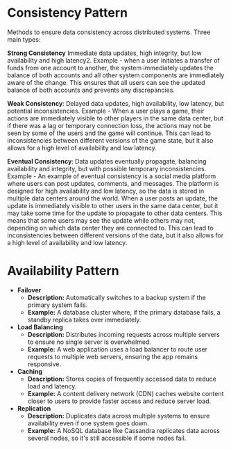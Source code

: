 
# Consistency Pattern

Methods to ensure data consistency across distributed systems. Three main types:

**Strong Consistency**
 Immediate data updates, high integrity, but low availability and high latency2. Example - when a user initiates a transfer of funds from one account to another, the system immediately updates the balance of both accounts and all other system components are immediately aware of the change. This ensures that all users can see the updated balance of both accounts and prevents any discrepancies.

**Weak Consistency**:
Delayed data updates, high availability, low latency, but potential inconsistencies. Example - When a user plays a game, their actions are immediately visible to other players in the same data center, but if there was a lag or temporary connection loss, the actions may not be seen by some of the users and the game will continue. This can lead to inconsistencies between different versions of the game state, but it also allows for a high level of availability and low latency.

**Eventual Consistency**:
Data updates eventually propagate, balancing availability and integrity, but with possible temporary inconsistencies. Example - An example of eventual consistency is a social media platform where users can post updates, comments, and messages. The platform is designed for high availability and low latency, so the data is stored in multiple data centers around the world. When a user posts an update, the update is immediately visible to other users in the same data center, but it may take some time for the update to propagate to other data centers. This means that some users may see the update while others may not, depending on which data center they are connected to. This can lead to inconsistencies between different versions of the data, but it also allows for a high level of availability and low latency.

# Availability Pattern


- **Failover**
    - **Description:** Automatically switches to a backup system if the primary system fails.
    - **Example:** A database cluster where, if the primary database fails, a standby replica takes over immediately.
- **Load Balancing**
    - **Description:** Distributes incoming requests across multiple servers to ensure no single server is overwhelmed.
    - **Example:** A web application uses a load balancer to route user requests to multiple web servers, ensuring the app remains responsive.
- **Caching**
    - **Description:** Stores copies of frequently accessed data to reduce load and latency.
    - **Example:** A content delivery network (CDN) caches website content closer to users to provide faster access and reduce server load.
- **Replication**
    - **Description:** Duplicates data across multiple systems to ensure availability even if one system goes down.
    - **Example:** A NoSQL database like Cassandra replicates data across several nodes, so it's still accessible if some nodes fail.